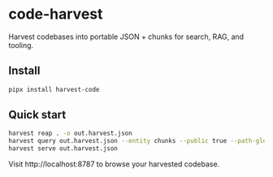 # code-harvest

Harvest codebases into portable JSON + chunks for search, RAG, and tooling.

## Install
```bash
pipx install harvest-code
```

## Quick start
```bash
harvest reap . -o out.harvest.json
harvest query out.harvest.json --entity chunks --public true --path-glob 'src/**'
harvest serve out.harvest.json
```

Visit http://localhost:8787 to browse your harvested codebase.